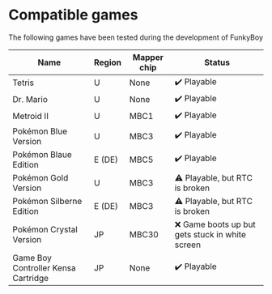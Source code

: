 # Compatible games

The following games have been tested during the development of FunkyBoy

|Name|Region|Mapper chip|Status|
|----|------|-----------|------|
|Tetris|U|None|:heavy_check_mark: Playable|
|Dr. Mario|U|None|:heavy_check_mark: Playable|
|Metroid II|U|MBC1|:heavy_check_mark: Playable|
|Pokémon Blue Version|U|MBC3|:heavy_check_mark: Playable|
|Pokémon Blaue Edition|E (DE)|MBC5|:heavy_check_mark: Playable|
|Pokémon Gold Version|U|MBC3|:warning: Playable, but RTC is broken|
|Pokémon Silberne Edition|E (DE)|MBC3|:warning: Playable, but RTC is broken|
|Pokémon Crystal Version|JP|MBC30|:x: Game boots up but gets stuck in white screen|
|Game Boy Controller Kensa Cartridge|JP|None|:heavy_check_mark: Playable|
